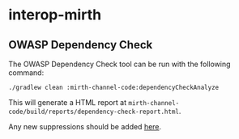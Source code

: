 # interop-mirth

## OWASP Dependency Check

The OWASP Dependency Check tool can be run with the following command:

```shell
./gradlew clean :mirth-channel-code:dependencyCheckAnalyze
```

This will generate a HTML report at `mirth-channel-code/build/reports/dependency-check-report.html`.

Any new suppressions should be added [here](mirth-channel-code/conf/owasp-suppress.xml).
